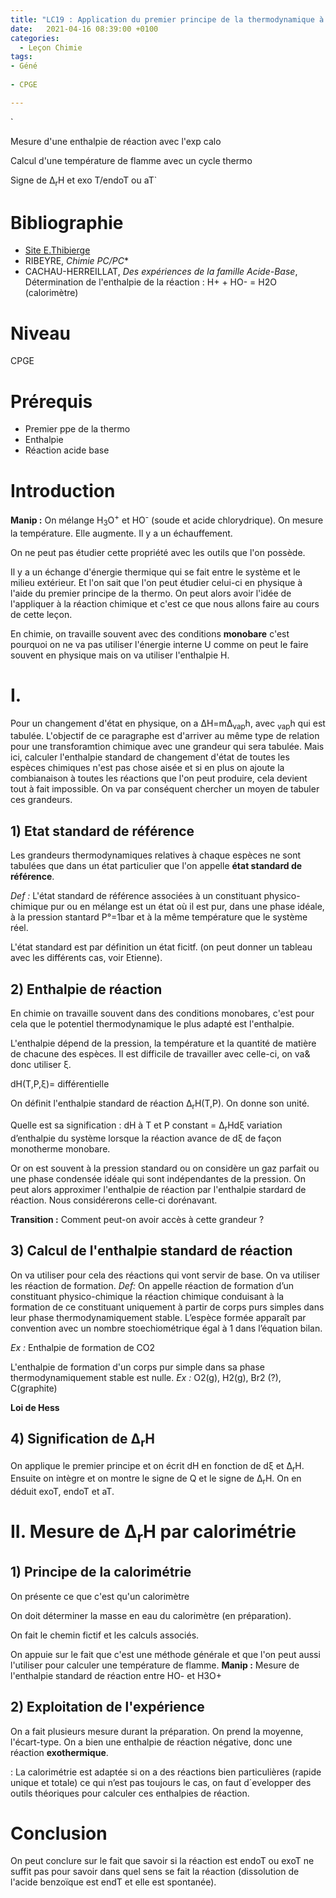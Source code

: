 ```yaml
---
title: "LC19 : Application du premier principe de la thermodynamique à la réaction chimique"
date:   2021-04-16 08:39:00 +0100
categories:
  - Leçon Chimie
tags:
- Géné
 
- CPGE

---
```

`


Mesure d'une enthalpie de réaction avec l'exp calo

Calcul d'une température de flamme avec un cycle thermo

Signe de &Delta;<sub>r</sub>H et exo T/endoT ou aT`

# Bibliographie
* [Site E.Thibierge](http://www.etienne-thibierge.fr/cours_thermo_2021/14_DrzH_poly-prof.pdf)
* RIBEYRE, *Chimie PC/PC** 
* CACHAU-HERREILLAT, *Des expériences de la famille Acide-Base*, Détermination de l'enthalpie de la réaction : H+ + HO- = H2O (calorimètre)

# Niveau
CPGE

# Prérequis
* Premier ppe de la thermo
* Enthalpie
* Réaction acide base
# Introduction 
**Manip :** On mélange H<sub>3</sub>O<sup>+</sup> et HO<sup>-</sup> (soude et acide chlorydrique). On mesure la température. Elle augmente. Il y a un échauffement.

On ne peut pas étudier cette propriété avec les outils que l'on possède.

Il y a un échange d'énergie thermique qui se fait entre le système et le milieu extérieur. Et l'on sait que l'on peut étudier celui-ci en physique à l'aide du premier principe de la thermo.
On peut alors avoir l'idée de l'appliquer à la réaction chimique et c'est ce que nous allons faire au cours de cette leçon.

En chimie, on travaille souvent avec des conditions **monobare** c'est pourquoi on ne va pas utiliser l'énergie interne U comme on peut le faire souvent en physique mais on va utiliser l'enthalpie H.

# I. 
Pour un changement d'état en physique, on a &Delta;H=m&Delta;<sub>vap</sub>h, avec <sub>vap</sub>h qui est tabulée. L'objectif de ce paragraphe est d'arriver au même type de relation pour une transforamtion chimique avec une grandeur qui sera tabulée. Mais ici, calculer l'enthalpie standard de changement d'état de toutes les espèces chimiques n'est pas chose aisée et si en plus on ajoute la combianaison à toutes les réactions que l'on peut produire, cela devient tout à fait impossible.
On va par conséquent chercher un moyen de tabuler ces grandeurs.
## 1) Etat standard de référence

Les grandeurs thermodynamiques relatives à chaque espèces ne sont tabulées que dans un état particulier que l'on appelle **état standard de référence**.

*Def :* L'état standard de référence associées à un constituant physico-chimique pur ou en mélange est un état où il est pur, dans une phase idéale, à la pression stantard P°=1bar et à la même température que le système réel.

L'état standard est par définition un état ficitf. (on peut donner un tableau avec les différents cas, voir Etienne).

## 2) Enthalpie de réaction

En chimie on travaille souvent dans des conditions monobares, c'est pour cela que le potentiel thermodynamique le plus adapté est l'enthalpie. 

L'enthalpie dépend de la pression, la température et la quantité de matière de chacune des espèces. Il est difficile de travailler avec celle-ci, on va& donc utiliser &xi;.

dH(T,P,&xi;)= différentielle

On définit l'enthalpie standard de réaction &Delta;<sub>r</sub>H(T,P). On donne son unité.

Quelle est sa signification : dH à T et P constant = &Delta;<sub>r</sub>Hd&xi; variation d’enthalpie du système lorsque la réaction avance de d&xi; de façon monotherme monobare.

Or on est souvent à la pression standard ou on considère un gaz parfait ou une phase condensée idéale qui sont indépendantes de la pression. On peut alors approximer l'enthalpie de réaction par l'enthalpie stardard de réaction.
Nous considérerons celle-ci dorénavant.


**Transition :** Comment peut-on avoir accès à cette grandeur ?
## 3) Calcul de l'enthalpie standard de réaction
On va utiliser pour cela des réactions qui vont servir de base.
On va utiliser les réaction de formation.
*Def:* On appelle réaction de formation d’un constituant physico-chimique la réaction chimique conduisant à la formation de ce constituant uniquement à partir de corps purs simples dans leur phase thermodynamiquement stable.
L’espèce formée apparaît par convention avec un nombre stoechiométrique égal à 1 dans l’équation bilan.

*Ex :* Enthalpie de formation de CO2

L'enthalpie de formation d'un corps pur simple dans sa phase thermodynamiquement stable est nulle.
*Ex :* O2(g), H2(g), Br2 (?), C(graphite)

**Loi de Hess**

## 4) Signification de &Delta;<sub>r</sub>H

On applique le premier principe et on écrit dH en fonction de d&xi; et &Delta;<sub>r</sub>H. Ensuite on intègre et on montre le signe de Q et le signe de &Delta;<sub>r</sub>H. On en déduit exoT, endoT et aT.

# II. Mesure de &Delta;<sub>r</sub>H par calorimétrie
## 1) Principe de la calorimétrie
On présente ce que c'est qu'un calorimètre

On doit déterminer la masse en eau du calorimètre (en préparation).

On fait le chemin fictif et les calculs associés.

On appuie sur le fait que c'est une méthode générale et que l'on peut aussi l'utiliser pour calculer une température de flamme.
**Manip :** Mesure de l'enthalpie standard de réaction entre HO- et H3O+
## 2) Exploitation de l'expérience 
On a fait plusieurs mesure durant la préparation. 
On prend la moyenne, l'écart-type.
On a bien une enthalpie de réaction négative, donc une réaction **exothermique**.

: La calorimétrie est adaptée si on a des réactions bien particulières (rapide unique et totale) ce qui n’est pas toujours le cas, on faut d´evelopper des outils théoriques pour calculer ces enthalpies de réaction.

# Conclusion
On peut conclure sur le fait que savoir si la réaction est endoT ou exoT ne suffit pas pour savoir dans quel sens se fait la réaction (dissolution de l'acide benzoïque est endT et elle est spontanée).
